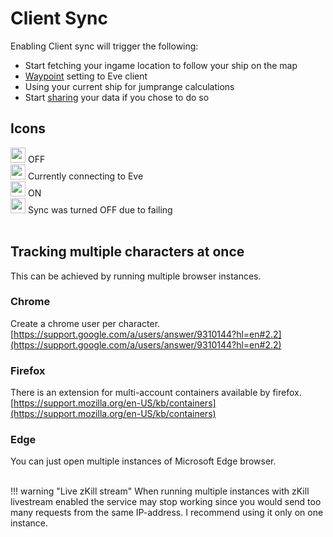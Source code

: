 # Client Sync
Enabling Client sync will trigger the following:

 - Start fetching your ingame location to follow your ship on the map
 - [Waypoint](https://eveeye.readthedocs.io/en/latest/sync/waypoints/) setting to Eve client
 - Using your current ship for jumprange calculations
 - Start [sharing](https://eveeye.readthedocs.io/en/latest/sharing/cloud/) your data if you chose to do so

## Icons
<img src="https://raw.githubusercontent.com/Risingson/eedocs/master/docs/images/Marker-100_off.png" width="24" height="24" > OFF<br>
<img src="https://raw.githubusercontent.com/Risingson/eedocs/master/docs/images/Marker-100_standby.png" width="24" height="24" > Currently connecting to Eve<br>
<img src="https://raw.githubusercontent.com/Risingson/eedocs/master/docs/images/Marker-100_on.png" width="24" height="24" > ON<br>
<img src="https://raw.githubusercontent.com/Risingson/eedocs/master/docs/images/Marker-100_fail.png" width="24" height="24" > Sync was turned OFF due to failing<br><br>

## Tracking multiple characters at once
This can be achieved by running multiple browser instances. 

### Chrome
Create a chrome user per character.<br>
[https://support.google.com/a/users/answer/9310144?hl=en#2.2](https://support.google.com/a/users/answer/9310144?hl=en#2.2)

### Firefox
There is an extension for multi-account containers available by firefox.<br>
[https://support.mozilla.org/en-US/kb/containers](https://support.mozilla.org/en-US/kb/containers)

### Edge
You can just open multiple instances of Microsoft Edge browser.<br><br>

!!! warning "Live zKill stream"
    When running multiple instances with zKill livestream enabled the service may stop working since you would send too many requests from the same IP-address. I recommend using it only on one instance.



<!--stackedit_data:
eyJoaXN0b3J5IjpbLTE1NjM4Njg4MjAsLTgwMTcwNzU4NywtMj
EyOTM4OTM0MSwtMTg4OTQwNzIyNSwtNDU3MTc0MTQ5LDMxNTM5
MjY3OSwxMzU0NTQyOTY2LDcyMDkwMzAyMywtMTc2OTM5NDA4OC
w4Mjc4MDY4MjcsMTg4MDAwMTgsMTg5MjkyNjA4LC00MjE0NTUy
OTgsMTA2NDExMzc5LC0xMjgzNTM1MDk3LC03NzA5MzY4NDAsNj
A3NTY0NDcsLTIxMDM3NzU4NjMsNDA0NDE0NjE5LC0yMDgwNTA4
NTQ3XX0=
-->